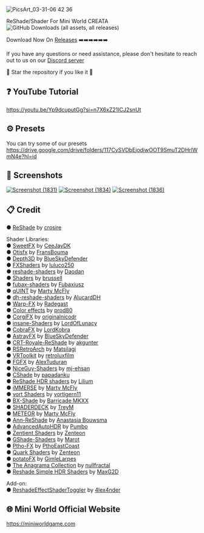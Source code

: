 
![PicsArt_03-31-06 42 36](https://github.com/RicoJuly11/ReShadeForMiniWorld/assets/108964938/f5c2e2c4-f1af-4531-96f0-71f734494f9b)


ReShade/Shader For Mini World CREATA ![GitHub Downloads (all assets, all releases)](https://img.shields.io/github/downloads/RicoJuly11/ReShadeForMiniWorld/total)

Download Now On [Releases](https://github.com/RicoJuly11/ReShadeForMiniWorld/releases) ➡️➡️➡️➡️➡️➡️

If you have any questions or need assistance, please don't hesitate to reach out to us on our [Discord server](https://discord.gg/WzzjTAs83g)

🌟 Star the repository if you like it 🌟




## ❓ YouTube Tutorial

https://youtu.be/Yp9dcuputGg?si=n7X6xZ21ICJ2snUt

## ⚙️ Presets

You can try some of our presets https://drive.google.com/drive/folders/117CySVDbEjodiwOOT9SmuT2DHrlWmN4e?hl=id

## 📸 Screenshots

[![Screenshot (1831)](https://github.com/RicoJuly11/ReShadeForMiniWorld/assets/108964938/c9acd4ae-d89f-4b4a-9c51-b17a2765fb47)](https://imgsli.com/MjQ0MzE4)
[![Screenshot (1834)](https://github.com/RicoJuly11/ReShadeForMiniWorld/assets/108964938/1526d453-6a06-4763-a053-fab0007a2b30)](https://imgsli.com/MjQ0MzIy)
[![Screenshot (1836)](https://github.com/RicoJuly11/ReShadeForMiniWorld/assets/108964938/0e03caba-efa4-4da4-817c-c22ae3c5af04)](https://imgsli.com/MjQ0MzI1)

## 📋 Credit

● [ReShade](https://reshade.me/) by [crosire](https://github.com/crosire) <br />

Shader Libraries: <br />
● [SweetFX](https://github.com/CeeJayDK/SweetFX) by [CeeJayDK](https://github.com/CeeJayDK) <br />
● [Otisfx](https://github.com/FransBouma/OtisFX) by [FransBouma](https://github.com/FransBouma) <br />
● [Depth3D](https://github.com/BlueSkyDefender/Depth3D) by [BlueSkyDefender](https://github.com/BlueSkyDefender) <br />
● [FXShaders](https://github.com/luluco250/FXShaders) by [luluco250](https://github.com/luluco250) <br />
● [reshade-shaders](https://github.com/Daodan317081/reshade-shaders) by [Daodan](https://github.com/Daodan317081) <br />
● [Shaders](https://github.com/brussell1/Shaders) by [brussell](https://github.com/brussell1) <br />
● [fubax-shaders](https://github.com/Fubaxiusz/fubax-shaders) by [Fubaxiusz](https://github.com/Fubaxiusz) <br />
● [qUINT](https://github.com/martymcmodding/qUINT) by [Marty McFly](https://github.com/martymcmodding) <br />
● [dh-reshade-shaders](https://github.com/AlucardDH/dh-reshade-shaders) by [AlucardDH](https://github.com/AlucardDH) <br />
● [Warp-FX](https://github.com/Radegast-FFXIV/Warp-FX) by [Radegast](https://github.com/Radegast-FFXIV) <br />
● [Color effects](https://github.com/prod80/prod80-ReShade-Repository) by [prod80](https://github.com/prod80) <br />
● [CorgiFX](https://github.com/originalnicodr/CorgiFX) by [originalnicodr](https://github.com/originalnicodr) <br />
● [insane-Shaders](https://github.com/LordOfLunacy/Insane-Shaders) by [LordOfLunacy](https://github.com/LordOfLunacy) <br />
● [CobraFX](https://github.com/LordKobra/CobraFX) by [LordKobra](https://github.com/LordKobra) <br />
● [AstrayFX](https://github.com/BlueSkyDefender/AstrayFX) by [BlueSkyDefender](https://github.com/BlueSkyDefender) <br />
● [CRT-Royale-ReShade](https://github.com/akgunter/crt-royale-reshade) by [akgunter](https://github.com/akgunter) <br />
● [RSRetroArch](https://github.com/Matsilagi/RSRetroArch) by [Matsilagi](https://github.com/Matsilagi) <br />
● [VRToolkit](https://github.com/retroluxfilm/reshade-vrtoolkit) by [retroluxfilm](https://github.com/retroluxfilm) <br />
● [FGFX](https://github.com/AlexTuduran/FGFX) by [AlexTuduran](https://github.com/AlexTuduran) <br />
● [NiceGuy-Shaders](https://github.com/mj-ehsan/NiceGuy-Shaders) by [mj-ehsan](https://github.com/mj-ehsan) <br />
● [CShade](https://github.com/papadanku/CShade) by [papadanku](https://github.com/papadanku) <br />
● [ReShade HDR shaders](https://github.com/EndlesslyFlowering/ReShade_HDR_shaders) by [Lilium](https://github.com/EndlesslyFlowering) <br />
● [iMMERSE](https://github.com/martymcmodding/iMMERSE) by [Marty McFly](https://github.com/martymcmodding) <br />
● [vort Shaders](https://github.com/vortigern11/vort_Shaders) by [vortigern11](https://github.com/vortigern11) <br />
● [BX-Shade](https://github.com/liuxd17thu/BX-Shade) by [Barricade MKXX](https://github.com/liuxd17thu) <br />
● [SHADERDECK](https://github.com/IAmTreyM/SHADERDECK) by [TreyM](https://github.com/IAmTreyM) <br />
● [METEOR](https://github.com/martymcmodding/METEOR) by [Marty McFly](https://github.com/martymcmodding) <br />
● [Ann-ReShade](https://github.com/AnastasiaGals/Ann-ReShade) by [Anastasia Bouwsma](https://github.com/AnastasiaGals) <br />
● [AdvancedAutoHDR](https://github.com/Filoppi/PumboAutoHDR) by [Pumbo](https://github.com/Filoppi/PumboAutoHDR) <br />
● [Zentient Shaders](https://github.com/Zenteon/ZN_FX?tab=GPL-3.0-1-ov-file) by [Zenteon](https://github.com/Zenteon) <br />
● [GShade-Shaders](https://github.com/Mortalitas/GShade-Shaders) by [Marot](https://github.com/Mortalitas) <br />
● [Ptho-FX](https://github.com/PthoEastCoast/Ptho-FX) by [PthoEastCoast](https://github.com/PthoEastCoast) <br />
● [Quark Shaders](https://github.com/Zenteon/QuarkFX) by [Zenteon](https://github.com/Zenteon) <br />
● [potatoFX](https://github.com/GimleLarpes/potatoFX) by [GimleLarpes](https://github.com/GimleLarpes) <br />
● [The Anagrama Collection](https://github.com/nullfrctl/reshade-shaders) by [nullfractal](https://github.com/nullfrctl) <br />
● [Reshade Simple HDR Shaders](https://github.com/MaxG2D/ReshadeSimpleHDRShaders) by [MaxG2D](https://github.com/MaxG2D) <br />

Add-on: <br />
● [ReshadeEffectShaderToggler](https://github.com/4lex4nder/ReshadeEffectShaderToggler?tab=readme-ov-file) by [4lex4nder](https://github.com/4lex4nder)

## 🌐 Mini World Official Website

https://miniworldgame.com
